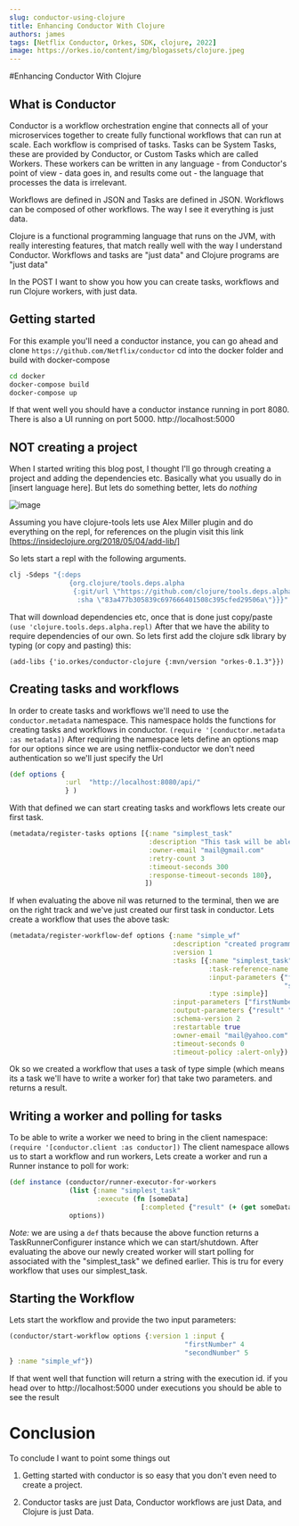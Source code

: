 ```yaml
---
slug: conductor-using-clojure
title: Enhancing Conductor With Clojure
authors: james
tags: [Netflix Conductor, Orkes, SDK, clojure, 2022]
image: https://orkes.io/content/img/blogassets/clojure.jpeg
---
```



#Enhancing Conductor With Clojure

## What is Conductor

Conductor is a workflow orchestration engine that connects all of your microservices together to create fully functional workflows that can run at scale. Each workflow is comprised of tasks. Tasks can be System Tasks, these are provided by Conductor, or Custom Tasks which are called Workers. These workers can be written in any language - from Conductor's point of view - data goes in, and results come out - the language that processes the data is irrelevant.

Workflows are defined in JSON and Tasks are defined in JSON. Workflows can be composed of other workflows. The way I see it everything is just data.

Clojure is a functional programming language that runs on the JVM, with really interesting features, that match really well with the way I understand Conductor. Workflows and tasks are "just data" and Clojure programs are "just data"

In the POST I want to show you how you can create tasks, workflows and run Clojure workers, with just data.

## Getting started

For this example you'll need a conductor instance, you can go ahead and clone `https://github.com/Netflix/conductor` cd into the docker folder and build with docker-compose

```bash
cd docker
docker-compose build
docker-compose up
```

If that went well you should have a conductor instance running in port 8080. There is also a UI running on port 5000. http://localhost:5000

## NOT creating a project

When I started writing this blog post, I thought I'll go through creating a project and adding the dependencies etc. Basically what you usually do in [insert language here]. But lets do something better, lets do _nothing_ 

![image](https://thumbs.gfycat.com/JadedAdeptDugong-size_restricted.gif)

Assuming you have clojure-tools lets use Alex Miller plugin and do everything on the repl, for references on the plugin visit this link [https://insideclojure.org/2018/05/04/add-lib/]

So lets start a repl with the following arguments.

````clojure
clj -Sdeps "{:deps
               {org.clojure/tools.deps.alpha
                {:git/url \"https://github.com/clojure/tools.deps.alpha.git\"
                 :sha \"83a477b305839c697666401508c395cfed29506a\"}}}"
````
That will download dependencies etc, once that is done just copy/paste `(use 'clojure.tools.deps.alpha.repl)` 
After that we have the ability to require dependencies of our own. So lets first add the clojure sdk library by typing (or copy and pasting) this: 

`(add-libs {'io.orkes/conductor-clojure {:mvn/version "orkes-0.1.3"}})`

## Creating tasks and workflows
In order to create tasks and workflows we'll need to use the `conductor.metadata` namespace. This namespace holds the functions for creating tasks and workflows in conductor.
`(require '[conductor.metadata :as metadata])`
After requiring the namespace lets define an options map for our options since we are using netflix-conductor we don't need authentication so we'll just specify the Url

````clojure
(def options {
              :url  "http://localhost:8080/api/"
              } )
````

With that defined we can start creating tasks and workflows lets create our first task.

````clojure
(metadata/register-tasks options [{:name "simplest_task"
                                   :description "This task will be able to run Clj"
                                   :owner-email "mail@gmail.com"
                                   :retry-count 3
                                   :timeout-seconds 300
                                   :response-timeout-seconds 180},
                                  ])
````
If when evaluating the above nil was returned to the terminal, then we are on the right track and we've just created our first task in conductor. Lets create a workflow that uses the above task:

````clojure
(metadata/register-workflow-def options {:name "simple_wf"
                                         :description "created programmatically from clj"
                                         :version 1
                                         :tasks [{:name "simplest_task"
                                                  :task-reference-name "repl_task_ref"
                                                  :input-parameters {"firstNumber" "${workflow.input.firstNumber}"
                                                                     "secondNumber" "${workflow.input.secondNumber}"}
                                                  :type :simple}]
                                         :input-parameters ["firstNumber" "secondNumber"]
                                         :output-parameters {"result" "${repl_task_ref.output.result}"}
                                         :schema-version 2
                                         :restartable true
                                         :owner-email "mail@yahoo.com"
                                         :timeout-seconds 0
                                         :timeout-policy :alert-only})

````
Ok so we created a workflow that uses a task of type simple (which means its a task we'll have to write a worker for) that take two parameters. and returns a result.

## Writing a worker and polling for tasks

To be able to write a worker we need to bring in the client namespace:
`(require '[conductor.client :as conductor])`
The client namespace allows us to start a workflow and run workers, Lets create a worker and run a Runner instance to poll for work:

````clojure
(def instance (conductor/runner-executor-for-workers
               (list {:name "simplest_task"
                      :execute (fn [someData]
                                 [:completed {"result" (+ (get someData "firstNumber") (get someData "secondNumber"))}])})
               options))
````
*Note:*   we are using a `def` thats because the above function returns a TaskRunnerConfigurer instance which we can start/shutdown. After evaluating the above
our newly created worker will start polling for associated with the "simplest_task" we defined earlier. This is tru for every workflow that uses our simplest_task.

## Starting the Workflow

Lets start the workflow and provide the two input parameters:

````clojure
(conductor/start-workflow options {:version 1 :input {
                                            "firstNumber" 4
                                            "secondNumber" 5
} :name "simple_wf"})
````

If that went well that function will return a string with the execution id. if you head over to http://localhost:5000 under executions you should be able to see the result

# Conclusion

To conclude I want to point some things out

1. Getting started with conductor is so easy that you don't even need to create a project.

2. Conductor tasks are just Data, Conductor workflows are just Data, and Clojure is just Data.